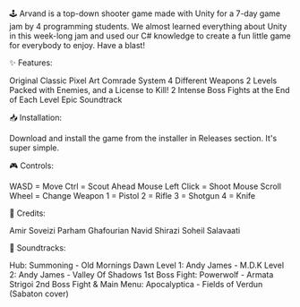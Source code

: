 🕹 Arvand is a top-down shooter game made with Unity for a 7-day game jam by 4 programming students. We almost learned everything about Unity in this week-long jam and used our C# knowledge to create a fun little game for everybody to enjoy. Have a blast!

✨️ Features:

Original Classic Pixel Art
Comrade System
4 Different Weapons
2 Levels Packed with Enemies, and a License to Kill!
2 Intense Boss Fights at the End of Each Level
Epic Soundtrack 

📥 Installation:

Download and install the game from the installer in Releases section. It's super simple.

🎮 Controls:

WASD = Move
Ctrl = Scout Ahead
Mouse Left Click = Shoot
Mouse Scroll Wheel = Change Weapon
1 = Pistol
2 = Rifle
3 = Shotgun
4 = Knife

👥️️ Credits:

Amir Soveizi
Parham Ghafourian
Navid Shirazi
Soheil Salavaati

🎼 Soundtracks:

Hub: Summoning - Old Mornings Dawn
Level 1: Andy James - M.D.K
Level 2: Andy James - Valley Of Shadows
1st Boss Fight: Powerwolf - Armata Strigoi
2nd Boss Fight & Main Menu: Apocalyptica - Fields of Verdun (Sabaton cover)
